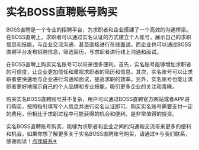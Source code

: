 # 实名BOSS直聘账号购买

BOSS直聘是一个专业的招聘平台，为求职者和企业搭建了一个高效的沟通桥梁。在BOSS直聘上，求职者可以通过实名认证的方式建立个人账号，展示自己的求职信息和技能，与企业交流沟通，甚至直接进行在线面试。而企业也可以通过BOSS直聘平台发布招聘信息，筛选简历，与求职者进行线上沟通和面试。

在BOSS直聘上购买实名账号可以带来很多便利。首先，实名账号能够增加求职者的可信度，让企业更加信任和重视求职者的简历和信息。其次，实名账号可以让求职者更快速地与企业进行沟通和面试，提高求职的效率。另外，实名账号也能让求职者更好地展示自己的个人品牌和专业技能，吸引更多企业的关注和青睐。

购买实名BOSS直聘账号并不复杂，用户可以通过BOSS直聘官方网站或者APP进行购买，按照指引填写个人信息并进行实名认证即可。购买实名账号需要支付一定的费用，但相比于求职过程中可能获得的机会和便利，是非常值得的投资。

实名BOSS直聘账号购买，能够为求职者和企业之间的沟通和交流带来更多的便利和机会。如果你想了解更多关于实名BOSS直聘账号购买，请通过✈与我们联系，感谢阅读！[点我联系✈](https://news.G208.com)